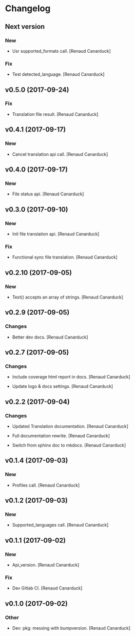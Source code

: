 # Changelog


## Next version

### New

* Usr supported_formats call. [Renaud Canarduck]

### Fix

* Test detected_language. [Renaud Canarduck]


## v0.5.0 (2017-09-24)

### Fix

* Translation file result. [Renaud Canarduck]


## v0.4.1 (2017-09-17)

### New

* Cancel translation api call. [Renaud Canarduck]


## v0.4.0 (2017-09-17)

### New

* File status api. [Renaud Canarduck]


## v0.3.0 (2017-09-10)

### New

* Init file translation api. [Renaud Canarduck]

### Fix

* Functional sync file translation. [Renaud Canarduck]


## v0.2.10 (2017-09-05)

### New

* Text() accepts an array of strings. [Renaud Canarduck]


## v0.2.9 (2017-09-05)

### Changes

* Better dev docs. [Renaud Canarduck]


## v0.2.7 (2017-09-05)

### Changes

* Include coverage html report in docs. [Renaud Canarduck]

* Update logo & docs settings. [Renaud Canarduck]


## v0.2.2 (2017-09-04)

### Changes

* Updated Translation documentation. [Renaud Canarduck]

* Full documentation rewrite. [Renaud Canarduck]

* Switch from sphinx doc to mkdocs. [Renaud Canarduck]


## v0.1.4 (2017-09-03)

### New

* Profiles call. [Renaud Canarduck]


## v0.1.2 (2017-09-03)

### New

* Supported_languages call. [Renaud Canarduck]


## v0.1.1 (2017-09-02)

### New

* Api_version. [Renaud Canarduck]

### Fix

* Dev Gitlab CI. [Renaud Canarduck]


## v0.1.0 (2017-09-02)

### Other

* Dev: pkg: messing with bumpversion. [Renaud Canarduck]


